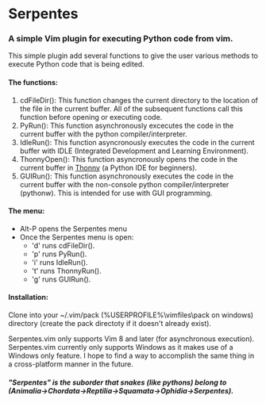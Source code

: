# Serpentes
### A simple Vim plugin for executing Python code from vim.

This simple plugin add several functions to give the user various methods to execute Python code that is being edited.

#### The functions:
1. cdFileDir(): This function changes the current directory to the location of the file in the current buffer.  All of the subsequent functions call this function before opening or executing code.
1. PyRun(): This function asynchronously excecutes the code in the current buffer with the python compiler/interpreter.
1. IdleRun(): This function asyncronously executes the code in the current buffer with IDLE (Integrated Development and Learning Environment).
1. ThonnyOpen(): This function asyncronously opens the code in the current buffer in [Thonny](http://thonny.org/) (a Python IDE for beginners).
1. GUIRun(): This function asynchronously executes the code in the current buffer with the non-console python compiler/interpreter (pythonw).  This is intended for use with GUI programming.

#### The menu:
- Alt-P opens the Serpentes menu
- Once the Serpentes menu is open:
  - 'd' runs cdFileDir().
  - 'p' runs PyRun().
  - 'i' runs IdleRun().
  - 't' runs ThonnyRun().
  - 'g' runs GUIRun().

#### Installation:
Clone into your ~/.vim/pack (%USERPROFILE%\vimfiles\pack on windows) directory (create the pack directoty if it doesn't already exist).
  
  Serpentes.vim only supports Vim 8 and later (for asynchronous execution).
  Serpentes.vim currently only supports Windows as it makes use of a Windows only feature. I hope to find a way to accomplish the same thing in a cross-platform manner in the future.


##### "Serpentes" is the suborder that snakes (like pythons) belong to (Animalia->Chordata->Reptilia->Squamata->Ophidia->Serpentes).
